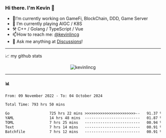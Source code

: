 ### Hi there. I'm Kevin 👋

- 🔭I’m currently working on GameFi, BlockChain, DDD, Game Server
- 🌱 I’m currently playing AIGC / K8S
-   :hammer_and_pick: C++ / Golang / TypeScript / Vue
- 📫How to reach me: [@kevinlincg](https://twitter.com/kevinlincg) 
-   :thought_balloon: Ask me anything at [Discussions](https://github.com/kevinlincg/kevinlincg/issues/new)!

---

📈 my github stats

<p align="center"> <img src="https://github-readme-stats-ouuan.vercel.app/api?username=kevinlincg&theme=dark&show_icons=true&count_private=true" alt="kevinlincg" />

---

#### :bar_chart: 

<!--START_SECTION:waka-->

```txt
From: 09 November 2022 - To: 04 October 2024

Total Time: 793 hrs 50 mins

Go                  725 hrs 22 mins >>>>>>>>>>>>>>>>>>>>>>>--   91.37 %
YAML                14 hrs 48 mins  -------------------------   01.87 %
TOML                7 hrs 25 mins   -------------------------   00.94 %
Text                7 hrs 14 mins   -------------------------   00.91 %
Batchfile           7 hrs 12 mins   -------------------------   00.91 %
```

<!--END_SECTION:waka-->
